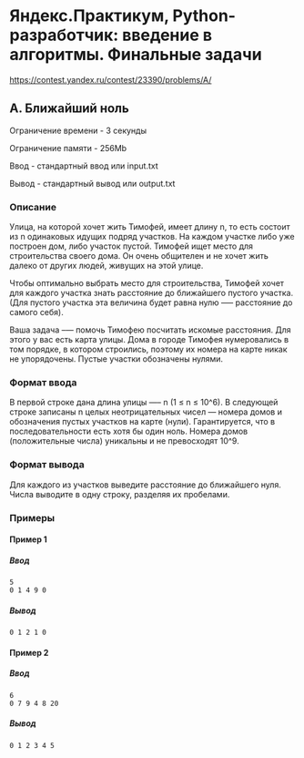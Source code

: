 # Яндекс.Практикум, Python-разработчик: введение в алгоритмы. Финальные задачи

https://contest.yandex.ru/contest/23390/problems/A/

## A. Ближайший ноль

Ограничение времени - 3 секунды

Ограничение памяти - 256Mb

Ввод - стандартный ввод или input.txt

Вывод - стандартный вывод или output.txt

### Описание

Улица, на которой хочет жить Тимофей, имеет длину n, то есть состоит из n одинаковых идущих подряд участков. На каждом участке либо уже построен дом, либо участок пустой. Тимофей ищет место для строительства своего дома. Он очень общителен и не хочет жить далеко от других людей, живущих на этой улице.

Чтобы оптимально выбрать место для строительства, Тимофей хочет для каждого участка знать расстояние до ближайшего пустого участка. (Для пустого участка эта величина будет равна нулю –— расстояние до самого себя).

Ваша задача –— помочь Тимофею посчитать искомые расстояния. Для этого у вас есть карта улицы. Дома в городе Тимофея нумеровались в том порядке, в котором строились, поэтому их номера на карте никак не упорядочены. Пустые участки обозначены нулями.

### Формат ввода

В первой строке дана длина улицы —– n (1 ≤ n ≤ 10^6). В следующей строке записаны n целых неотрицательных чисел — номера домов и обозначения пустых участков на карте (нули). Гарантируется, что в последовательности есть хотя бы один ноль. Номера домов (положительные числа) уникальны и не превосходят 10^9.

### Формат вывода

Для каждого из участков выведите расстояние до ближайшего нуля. Числа выводите в одну строку, разделяя их пробелами.

### Примеры

#### Пример 1

##### Ввод
```
5
0 1 4 9 0
```

##### Вывод
```
0 1 2 1 0
```

#### Пример 2

##### Ввод
```
6
0 7 9 4 8 20
```

##### Вывод
```
0 1 2 3 4 5
```
